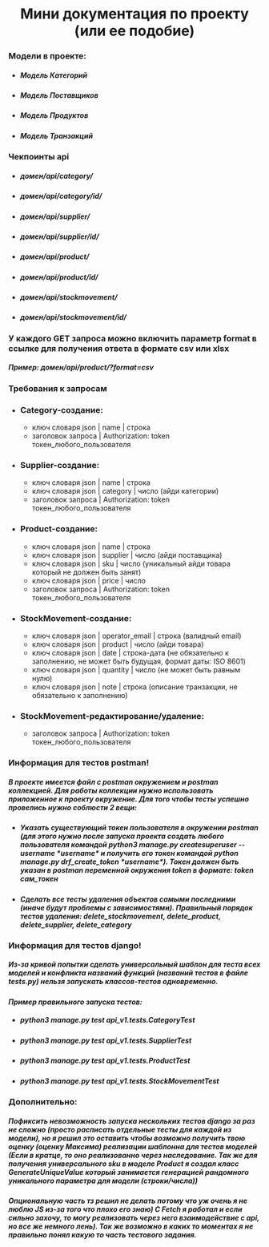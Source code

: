 <h1 align="center">Мини документация по проекту (или ее подобие)</h1>
<h3>Модели в проекте:</h3>
<ul>
  <li><h5>Модель Категорий</h5></li>
  <li><h5>Модель Поставщиков</h5></li>
  <li><h5>Модель Продуктов</h5></li>
  <li><h5>Модель Транзакций</h5></li>
</ul>
<h3>Чекпоинты api</h3>
<ul>
  <li><h5>домен/api/category/</h5></li>
  <li><h5>домен/api/category/id/</h5></li>
  <li><h5>домен/api/supplier/</h5></li>
  <li><h5>домен/api/supplier/id/</h5></li>
  <li><h5>домен/api/product/</h5></li>
  <li><h5>домен/api/product/id/</h5></li>
  <li><h5>домен/api/stockmovement/</h5></li>
  <li><h5>домен/api/stockmovement/id/</h5></li>
</ul>
<h3>У каждого GET запроса можно включить параметр format в ссылке для получения ответа в формате csv или xlsx</h3>
<h5>Пример: домен/api/product/?format=csv</h5>
<h3>Требования к запросам</h3>
<ul>
  <li>
    <h3>Category-создание:</h3>
    <ul>
      <li>ключ словаря json | name | строка</li>
      <li>заголовок запроса | Authorization: token токен_любого_пользователя</li>
    </ul>
  </li>
  <li>
    <h3>Supplier-создание:</h3>
    <ul>
      <li>ключ словаря json | name | строка</li>
      <li>ключ словаря json | category | число (айди категории)</li>
      <li>заголовок запроса | Authorization: token токен_любого_пользователя</li>
    </ul>
  </li>
  <li>
    <h3>Product-создание:</h3>
    <ul>
      <li>ключ словаря json | name | строка</li>
      <li>ключ словаря json | supplier | число (айди поставщика)</li>
      <li>ключ словаря json | sku | число (уникальный айди товара который не должен быть занят)</li>
      <li>ключ словаря json | price | число </li>
      <li>заголовок запроса | Authorization: token токен_любого_пользователя</li>
    </ul>
  </li>
  <li>
    <h3>StockMovement-создание:</h3>
    <ul>
      <li>ключ словаря json | operator_email | строка (валидный email)</li>
      <li>ключ словаря json | product | число (айди товара)</li>
      <li>ключ словаря json | date | строка-дата (не обязательно к заполнению, не может быть будущая, формат даты: ISO 8601)</li>
      <li>ключ словаря json | quantity | число (не может быть равным нулю)</li>
      <li>ключ словаря json | note | строка (описание транзакции, не обязательно к заполнению)</li>
    </ul>
  </li>
  <li>
    <h3>StockMovement-редактирование/удаление:</h3>
    <ul>
      <li>заголовок запроса | Authorization: token токен_любого_пользователя</li>
    </ul>
  </li>
</ul>
<h3>Информация для тестов postman!</h3>
<h5>В проекте имеется файл с postman окружением и postman коллекцией. Для работы коллекции нужно использовать приложенное к проекту окружение. Для того чтобы тесты успешно провелись нужно соблюсти 2 вещи:</h5>
<ul>
  <li><h5>Указать существующий токен пользователя в окружении postman (для этого нужно после запуска проекта создать любого пользователя командой python3 manage.py createsuperuser --username *username* и получить его токен командой python manage.py drf_create_token *username*). Токен должен быть указан в postman переменной окружения token в формате: token сам_токен </h5></li>
  <li><h5>Сделать все тесты удаления объектов самыми последними (иначе будут проблемы с зависимостями). Правильный порядок тестов удаления: delete_stockmovement, delete_product, delete_supplier, delete_category</h5></li>
</ul>
<h3>Информация для тестов django!</h3>
<h5>Из-за кривой попытки сделать универсальный шаблон для теста всех моделей и конфликта названий функций (названий тестов в файле tests.py) нельзя запускать классов-тестов одновременно.</h5>
<h5>Пример правильного запуска тестов:<ul>
  <li><h5>python3 manage.py test api_v1.tests.CategoryTest</h5></li>
  <li><h5>python3 manage.py test api_v1.tests.SupplierTest</h5></li>
  <li><h5>python3 manage.py test api_v1.tests.ProductTest</h5></li>
  <li><h5>python3 manage.py test api_v1.tests.StockMovementTest</h5></li>
</ul></h5>
<h3>Дополнительно:</h3>
<h5>Пофиксить невозможность запуска нескольких тестов django за раз не сложно (просто расписать отдельные тесты для каждой из модели), но я решил это оставить чтобы возможно получить твою оценку (оценку Максима) реализации шаблонна для тестов моделей (Если в кратце, то оно реализованно через наследование. Так же для получения универсального sku в моделе Product я создал класс GenerateUniqueValue который занимается генерацией рандомного уникального параметра для модели (строки/числа))</h5>
<h5>Опциональную часть тз решил не делать потому что уж очень я не люблю JS из-за того что плохо его знаю) С Fetch я работал и если сильно захочу, то могу реализовать через него взаимодействие с api, но все же немного лень). Так же возможно в каких то моментах я не правильно понял какую то часть тестового задания.</h5>
